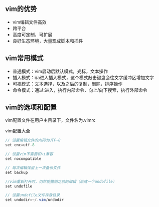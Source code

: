 ## vim的优势

- vim编辑文件高效
- 跨平台
- 高度可定制，可扩展
- 良好生态环境，大量现成脚本和插件

## vim常用模式

- 普通模式：vim启动后默认模式，光标，文本操作
- 插入模式：i/a进入插入模式，这个模式敲击键盘会往文字缓冲区增加文字
- 可视模式：文本选择，以及之后的复制，删除，排序操作
- 命令模式：通过:进入，执行内部命令，向上/向下搜索，执行外部命令

## vim的选项和配置

vim配置文件在用户主目录下，文件名为.vimrc

vim配置大全

```Java
// 设置编辑文件的内码为UTF-8
set enc=utf-8 

// 设置vim不需要和vi兼容
set nocompatible

// 每次编辑保留上一次备份文件
set backup

//vim重新打开时，仍然能撤销之前的编辑（形成一个undofile）
set undofile

// 设置undofile文件存放目录
set undodir=~/.vim/undodir
```